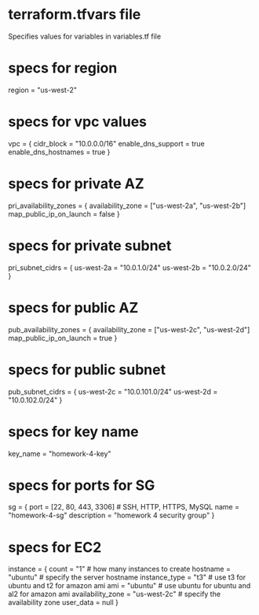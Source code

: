 # terraform.tfvars file

Specifies values for variables in variables.tf file

# specs for region
region = "us-west-2"

# specs for vpc values
vpc = {
  cidr_block           = "10.0.0.0/16"
  enable_dns_support   = true
  enable_dns_hostnames = true
}

# specs for private AZ
pri_availability_zones = {
  availability_zone       = ["us-west-2a", "us-west-2b"]
  map_public_ip_on_launch = false
}

# specs for private  subnet
pri_subnet_cidrs = {
  us-west-2a = "10.0.1.0/24"
  us-west-2b = "10.0.2.0/24"
}

# specs for public AZ
pub_availability_zones = {
  availability_zone       = ["us-west-2c", "us-west-2d"]
  map_public_ip_on_launch = true
}

# specs for public subnet
pub_subnet_cidrs = {
  us-west-2c = "10.0.101.0/24"
  us-west-2d = "10.0.102.0/24"
}

# specs for key name
key_name = "homework-4-key"

# specs for ports for SG
sg = {
  port        = [22, 80, 443, 3306] # SSH, HTTP, HTTPS, MySQL
  name        = "homework-4-sg"
  description = "homework 4 security group"
}

# specs for EC2
instance = {
  count             = "1"          # how many instances to create
  hostname          = "ubuntu"     # specify the server hostname
  instance_type     = "t3"         # use t3 for ubuntu and t2 for amazon ami 
  ami               = "ubuntu"     # use ubuntu for ubuntu and al2 for amazon ami
  availability_zone = "us-west-2c" # specify the availability zone
  user_data         = null
}
